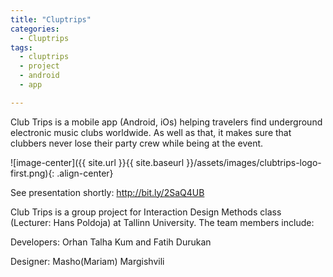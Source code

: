 ```yaml
---
title: "Cluptrips"
categories:
  - Cluptrips
tags:
  - cluptrips
  - project
  - android
  - app

---
```


Club Trips is a mobile app (Android, iOs) helping travelers find underground electronic music clubs worldwide. As well as that, it makes sure that clubbers never lose their party crew while being at the event.

![image-center]({{ site.url }}{{ site.baseurl }}/assets/images/clubtrips-logo-first.png){: .align-center}



See presentation shortly: http://bit.ly/2SaQ4UB

Club Trips is a group project for Interaction Design Methods class (Lecturer: Hans Poldoja) at Tallinn University. The team members include:

Developers: Orhan Talha Kum and Fatih Durukan

Designer: Masho(Mariam) Margishvili
